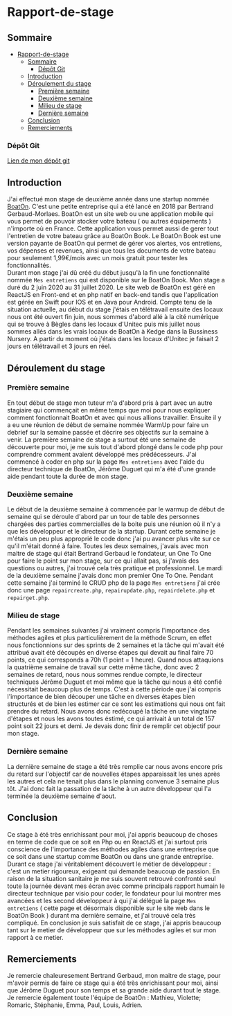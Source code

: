 # Rapport-de-stage

## Sommaire 

- [Rapport-de-stage](#Rapport-de-stage)
  - [Sommaire](#Sommaire)
    - [Dépôt Git](#dépôt-git)
  - [Introduction](#Introduction)
  - [Déroulement du stage](#Déroulement-du-stage)
    - [Première semaine](#Première-semaine)
    - [Deuxième semaine](#Deuxième-semaine)
    - [Milieu de stage](#Milieu-de-stage)
    - [Dernière semaine](#Dernière-semaine)
  - [Conclusion](#Conclusion)  
  - [Remerciements](#Remerciements)

### Dépôt Git

[Lien de mon dépôt git](https://github.com/antoinedelbrel/Rapport-de-stage-)

## Introduction 

J'ai effectué mon stage de deuxième année dans une startup nommée [BoatOn](https://www.boaton.fr/fr/). C'est une petite entreprise qui a été lancé en 2018 par Bertrand Gerbaud-Morlaes. BoatOn est un site web ou une application mobile qui vous permet de pouvoir stocker votre bateau ( ou autres équipements ) n'importe où en France. Cette application vous permet aussi de gerer tout l'entretien de votre bateau grâce au BoatOn Book. Le BoatOn Book est une version payante de BoatOn qui permet de gérer vos alertes, vos entretiens, vos dépenses et revenues, ainsi que tous les documents de votre bateau pour seulement 1,99€/mois avec un mois gratuit pour tester les fonctionnalités.   
Durant mon stage j'ai dû créé du début jusqu'à la fin une fonctionnalité nommée `Mes entretiens` qui est disponible sur le BoatOn Book. Mon stage a duré du 2 juin 2020 au 31 juillet 2020.
Le site web de BoatOn est géré en ReactJS en Front-end et en php natif en back-end tandis que l'application est gérée en Swift pour IOS et en Java pour Android.
Compte tenu de la situation actuelle, au début du stage j'étais en télétravail ensuite des locaux nous ont été ouvert fin juin, nous sommes d'abord allé à la cité numérique qui se trouve à Bègles dans les locaux d'Unitec puis mis juillet nous sommes allés dans les vrais locaux de BoatOn à Kedge dans la Bussiness Nursery. A partir du moment où j'étais dans les locaux d'Unitec je faisait 2 jours en télétravail et 3 jours en réel.

## Déroulement du stage  

### Première semaine
En tout début de stage mon tuteur m'a d'abord pris à part avec un autre stagiaire qui commençait en même temps que moi pour nous expliquer comment fonctionnait BoatOn et avec qui nous allions travailler. Ensuite il y a eu une réunion de début de semaine nommée WarmUp pour faire un debrief sur la semaine passée et décrire ses objectifs sur la semaine à venir. 
La première semaine de stage a surtout été une semaine de découverte pour moi, je me suis tout d'abord plongé dans le code php pour comprendre comment avaient développé mes prédécesseurs. J'ai commencé à coder en php sur la page `Mes entretiens` avec l'aide du directeur technique de BoatOn, Jérôme Duguet qui m'a été d'une grande aide pendant toute la durée de mon stage.


### Deuxième semaine
Le début de la deuxième semaine à commencée par le warmup de début de semaine qui se déroule d'abord par un tour de table des personnes chargées des parties commercialles de la boite puis une réunion où il n'y a que les développeur et le directeur de la startup. Durant cette semaine je m'étais un peu plus approprié le code donc j'ai pu avancer plus vite sur ce qu'il m'était donné à faire. Toutes les deux semaines, j'avais avec mon maitre de stage qui était Bertrand Gerbaud le fondateur, un One To One pour faire le point sur mon stage, sur ce qui allait pas, si j'avais des questions ou autres, j'ai trouvé cela très pratique et professionnel. Le mardi de la deuxième semaine j'avais donc mon premier One To One. Pendant cette semaine j'ai terminé le CRUD php de la page `Mes entretiens` j'ai crée donc une page `repaircreate.php`, `repairupdate.php`, `repairdelete.php` et `repairget.php`.

### Milieu de stage
Pendant les semaines suivantes j'ai vraiment compris l'importance des méthodes agiles et plus particulièrement de la méthode Scrum, en effet nous fonctionnions sur des sprints de 2 semaines et la tâche qui m'avait été attribué avait été découpés en diverse étapes qui devait au final faire 70 points, ce qui corresponds a 70h (1 point = 1 heure). Quand nous attaquions la quatrième semaine de travail sur cette même tâche, donc avec 2 semaines de retard, nous nous sommes rendue compte, le directeur techniques Jérôme Duguet et moi même que la tâche qui nous a été confié nécessitait beaucoup plus de temps. C'est à cette période que j'ai compris l'importance de bien découper une tâche en diverses étapes bien structurés et de bien les estimer car ce sont les estimations qui nous ont fait prendre du retard.
Nous avons donc redécoupé la tâche en une vingtaine d'étapes et nous les avons toutes éstimé, ce qui arrivait à un total de 157 point soit 22 jours et demi. Je devais donc finir de remplir cet objectif pour mon stage.

### Dernière semaine
La dernière semaine de stage a été très remplie car nous avons encore pris du retard sur l'objectif car de nouvelles étapes apparaissait les unes après les autres et cela ne tenait plus dans le planning convenue 3 semaine plus tôt. J'ai donc fait la passation de la tâche à un autre développeur qui l'a terminée la deuxième semaine d'aout. 

## Conclusion 
Ce stage à été très enrichissant pour moi, j'ai appris beaucoup de choses en terme de code que ce soit en Php ou en ReactJS et j'ai surtout pris conscience de l'importance des méthodes agiles dans une entreprise que ce soit dans une startup comme BoatOn ou dans une grande entreprise. Durant ce stage j'ai véritablement découvert le métier de développeur : c'est un metier rigoureux, exigeant qui demande beaucoup de passion. En raison de la situation sanitaire je me suis souvent retrouvé confronté seul toute la journée devant mes écran avec comme principals rapport humain le directeur technique par visio pour coder, le fondateur pour lui montrer mes avancées et les second développeur à qui j'ai délégué la page `Mes entretiens` ( cette page et désormais disponible sur le site web dans le BoatOn Book ) durant ma dernière semaine, et j'ai trouvé cela très compliqué. En conclusion je suis satisfait de ce stage, j'ai appris beaucoup tant sur le metier de développeur que sur les méthodes agiles et sur mon rapport à ce metier.

## Remerciements
Je remercie chaleuresement Bertrand Gerbaud, mon maitre de stage, pour m'avoir permis de faire ce stage qui a été très enrichissant pour moi, ainsi que Jérôme Duguet pour son temps et sa grande aide durant tout le stage. Je remercie également toute l'équipe de BoatOn : Mathieu, Violette; Romaric, Stéphanie, Emma, Paul, Louis, Adrien.
